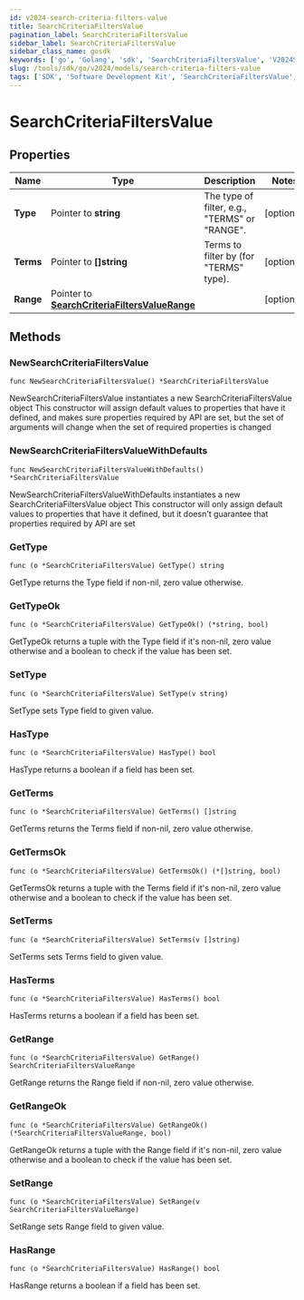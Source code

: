 ```yaml
---
id: v2024-search-criteria-filters-value
title: SearchCriteriaFiltersValue
pagination_label: SearchCriteriaFiltersValue
sidebar_label: SearchCriteriaFiltersValue
sidebar_class_name: gosdk
keywords: ['go', 'Golang', 'sdk', 'SearchCriteriaFiltersValue', 'V2024SearchCriteriaFiltersValue'] 
slug: /tools/sdk/go/v2024/models/search-criteria-filters-value
tags: ['SDK', 'Software Development Kit', 'SearchCriteriaFiltersValue', 'V2024SearchCriteriaFiltersValue']
---
```


# SearchCriteriaFiltersValue

## Properties

Name | Type | Description | Notes
------------ | ------------- | ------------- | -------------
**Type** | Pointer to **string** | The type of filter, e.g., \"TERMS\" or \"RANGE\". | [optional] 
**Terms** | Pointer to **[]string** | Terms to filter by (for \"TERMS\" type). | [optional] 
**Range** | Pointer to [**SearchCriteriaFiltersValueRange**](search-criteria-filters-value-range) |  | [optional] 

## Methods

### NewSearchCriteriaFiltersValue

`func NewSearchCriteriaFiltersValue() *SearchCriteriaFiltersValue`

NewSearchCriteriaFiltersValue instantiates a new SearchCriteriaFiltersValue object
This constructor will assign default values to properties that have it defined,
and makes sure properties required by API are set, but the set of arguments
will change when the set of required properties is changed

### NewSearchCriteriaFiltersValueWithDefaults

`func NewSearchCriteriaFiltersValueWithDefaults() *SearchCriteriaFiltersValue`

NewSearchCriteriaFiltersValueWithDefaults instantiates a new SearchCriteriaFiltersValue object
This constructor will only assign default values to properties that have it defined,
but it doesn't guarantee that properties required by API are set

### GetType

`func (o *SearchCriteriaFiltersValue) GetType() string`

GetType returns the Type field if non-nil, zero value otherwise.

### GetTypeOk

`func (o *SearchCriteriaFiltersValue) GetTypeOk() (*string, bool)`

GetTypeOk returns a tuple with the Type field if it's non-nil, zero value otherwise
and a boolean to check if the value has been set.

### SetType

`func (o *SearchCriteriaFiltersValue) SetType(v string)`

SetType sets Type field to given value.

### HasType

`func (o *SearchCriteriaFiltersValue) HasType() bool`

HasType returns a boolean if a field has been set.

### GetTerms

`func (o *SearchCriteriaFiltersValue) GetTerms() []string`

GetTerms returns the Terms field if non-nil, zero value otherwise.

### GetTermsOk

`func (o *SearchCriteriaFiltersValue) GetTermsOk() (*[]string, bool)`

GetTermsOk returns a tuple with the Terms field if it's non-nil, zero value otherwise
and a boolean to check if the value has been set.

### SetTerms

`func (o *SearchCriteriaFiltersValue) SetTerms(v []string)`

SetTerms sets Terms field to given value.

### HasTerms

`func (o *SearchCriteriaFiltersValue) HasTerms() bool`

HasTerms returns a boolean if a field has been set.

### GetRange

`func (o *SearchCriteriaFiltersValue) GetRange() SearchCriteriaFiltersValueRange`

GetRange returns the Range field if non-nil, zero value otherwise.

### GetRangeOk

`func (o *SearchCriteriaFiltersValue) GetRangeOk() (*SearchCriteriaFiltersValueRange, bool)`

GetRangeOk returns a tuple with the Range field if it's non-nil, zero value otherwise
and a boolean to check if the value has been set.

### SetRange

`func (o *SearchCriteriaFiltersValue) SetRange(v SearchCriteriaFiltersValueRange)`

SetRange sets Range field to given value.

### HasRange

`func (o *SearchCriteriaFiltersValue) HasRange() bool`

HasRange returns a boolean if a field has been set.


